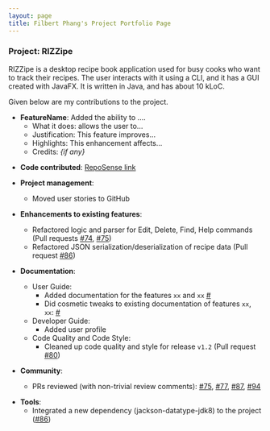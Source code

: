 ```yaml
---
layout: page
title: Filbert Phang's Project Portfolio Page
---
```


### Project: RIZZipe

RIZZipe is a desktop recipe book application used for busy cooks who want to track their recipes. The user interacts
with it using a CLI, and it has a GUI created with JavaFX. It is written in Java, and has about 10 kLoC.

Given below are my contributions to the project.

* **FeatureName**: Added the ability to ....
    * What it does: allows the user to...
    * Justification: This feature improves...
    * Highlights: This enhancement affects...
    * Credits: *{if any}*

[//]: # (* **New Feature**: Added...)

* **Code
  contributed**: [RepoSense link](https://nus-cs2103-ay2223s2.github.io/tp-dashboard/?search=filbertphang&breakdown=true)

* **Project management**:
    * Moved user stories to GitHub

* **Enhancements to existing features**:
    * Refactored logic and parser for Edit, Delete, Find, Help commands (Pull requests [\#74](), [\#75]())
    * Refactored JSON serialization/deserialization of recipe data (Pull request [\#86]())

* **Documentation**:
    * User Guide:
        * Added documentation for the features `xx` and `xx` [\#]()
        * Did cosmetic tweaks to existing documentation of features `xx`, `xx`: [\#]()
    * Developer Guide:
        * Added user profile
    * Code Quality and Code Style:
        * Cleaned up code quality and style for release `v1.2` (Pull request [\#80]())

* **Community**:
    * PRs reviewed (with non-trivial review comments): [\#75](), [\#77](), [\#87](), [\#94]()

[//]: # (    * Reported bugs and suggestions for other teams in the class &#40;examples: [1]&#40;&#41;, [2]&#40;&#41;, [3]&#40;&#41;&#41;)

* **Tools**:
    * Integrated a new dependency (jackson-datatype-jdk8) to the project ([\#86]())
